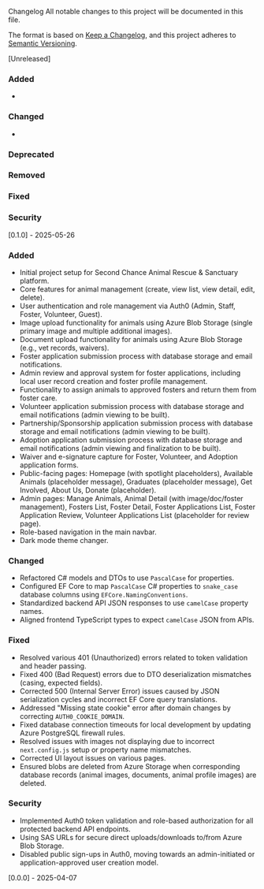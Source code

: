 Changelog
All notable changes to this project will be documented in this file.

The format is based on [Keep a Changelog](https://keepachangelog.com/en/1.0.0/),
and this project adheres to [Semantic Versioning](https://semver.org/spec/v2.0.0.html).

[Unreleased]
### Added
*
### Changed
*
### Deprecated
### Removed
### Fixed
### Security

[0.1.0] - 2025-05-26
### Added
* Initial project setup for Second Chance Animal Rescue & Sanctuary platform.
* Core features for animal management (create, view list, view detail, edit, delete).
* User authentication and role management via Auth0 (Admin, Staff, Foster, Volunteer, Guest).
* Image upload functionality for animals using Azure Blob Storage (single primary image and multiple additional images).
* Document upload functionality for animals using Azure Blob Storage (e.g., vet records, waivers).
* Foster application submission process with database storage and email notifications.
* Admin review and approval system for foster applications, including local user record creation and foster profile management.
* Functionality to assign animals to approved fosters and return them from foster care.
* Volunteer application submission process with database storage and email notifications (admin viewing to be built).
* Partnership/Sponsorship application submission process with database storage and email notifications (admin viewing to be built).
* Adoption application submission process with database storage and email notifications (admin viewing and finalization to be built).
* Waiver and e-signature capture for Foster, Volunteer, and Adoption application forms.
* Public-facing pages: Homepage (with spotlight placeholders), Available Animals (placeholder message), Graduates (placeholder message), Get Involved, About Us, Donate (placeholder).
* Admin pages: Manage Animals, Animal Detail (with image/doc/foster management), Fosters List, Foster Detail, Foster Applications List, Foster Application Review, Volunteer Applications List (placeholder for review page).
* Role-based navigation in the main navbar.
* Dark mode theme changer.

### Changed
* Refactored C# models and DTOs to use `PascalCase` for properties.
* Configured EF Core to map `PascalCase` C# properties to `snake_case` database columns using `EFCore.NamingConventions`.
* Standardized backend API JSON responses to use `camelCase` property names.
* Aligned frontend TypeScript types to expect `camelCase` JSON from APIs.

### Fixed
* Resolved various 401 (Unauthorized) errors related to token validation and header passing.
* Fixed 400 (Bad Request) errors due to DTO deserialization mismatches (casing, expected fields).
* Corrected 500 (Internal Server Error) issues caused by JSON serialization cycles and incorrect EF Core query translations.
* Addressed "Missing state cookie" error after domain changes by correcting `AUTH0_COOKIE_DOMAIN`.
* Fixed database connection timeouts for local development by updating Azure PostgreSQL firewall rules.
* Resolved issues with images not displaying due to incorrect `next.config.js` setup or property name mismatches.
* Corrected UI layout issues on various pages.
* Ensured blobs are deleted from Azure Storage when corresponding database records (animal images, documents, animal profile images) are deleted.

### Security
* Implemented Auth0 token validation and role-based authorization for all protected backend API endpoints.
* Using SAS URLs for secure direct uploads/downloads to/from Azure Blob Storage.
* Disabled public sign-ups in Auth0, moving towards an admin-initiated or application-approved user creation model.

[0.0.0] - 2025-04-07
